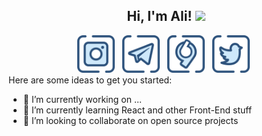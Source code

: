 <h2 align="center"> Hi, I'm Ali! <img src="https://media.giphy.com/media/J60klcdfVdpryi1u78/source.gif" width="50"></h2>
<div align="center">
<a href="https://instagram.com/alimoallem27" target="_blank"><img height="60" src="https://raw.githubusercontent.com/AliMoallem27/AliMoallem27/main/images/instagram.png"></a>&nbsp;&nbsp;
<a href="https://telegram.me/AliMoallem27" target="_blank"><img height="60" src="https://raw.githubusercontent.com/AliMoallem27/AliMoallem27/main/images/telegram.png"></a>&nbsp;&nbsp;
<a href="https://virgool.io/@alimoallem27" target="_blank"><img height="60" src="https://raw.githubusercontent.com/AliMoallem27/AliMoallem27/main/images/virgool.png"></a>&nbsp;&nbsp;
<a href="https://twitter.com/AliMoallem27" target="_blank"><img height="60" src="https://raw.githubusercontent.com/AliMoallem27/AliMoallem27/main/images/twitter.png"></a>&nbsp;&nbsp;
</div>
Here are some ideas to get you started:

- 🔭 I’m currently working on ...
- 🌱 I’m currently learning React and other Front-End stuff
- 👯 I’m looking to collaborate on open source projects
<!--
- ⚡ Fun fact: ...
- 📫 How to reach me: ...
  -->
